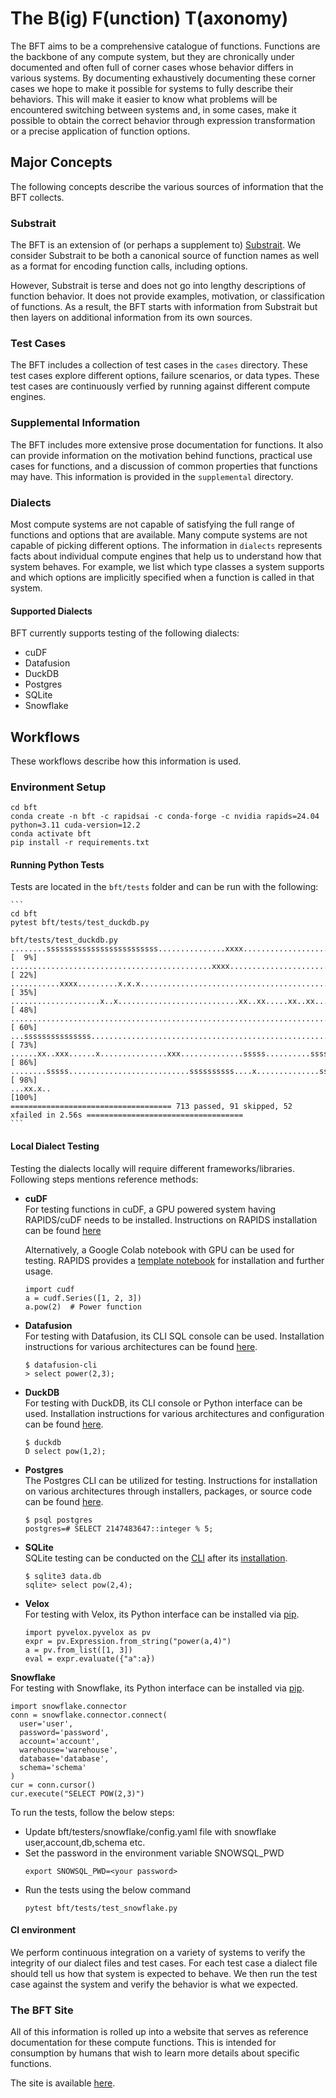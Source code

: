 # The B(ig) F(unction) T(axonomy)

The BFT aims to be a comprehensive catalogue of functions.  Functions are the
backbone of any compute system, but they are chronically under documented and often
full of corner cases whose behavior differs in various systems.  By documenting
exhaustively documenting these corner cases we hope to make it possible for systems
to fully describe their behaviors.  This will make it easier to know what problems
will be encountered switching between systems and, in some cases, make it possible
to obtain the correct behavior through expression transformation or a precise application
of function options.

## Major Concepts

The following concepts describe the various sources of information that the BFT
collects.

### Substrait

The BFT is an extension of (or perhaps a supplement to) [Substrait](https://substrait.io/).
We consider Substrait to be both a canonical source of function names as well as
a format for encoding function calls, including options.

However, Substrait is terse and does not go into lengthy descriptions of function
behavior.  It does not provide examples, motivation, or classification of functions.
As a result, the BFT starts with information from Substrait but then layers on additional
information from its own sources.

### Test Cases

The BFT includes a collection of test cases in the ```cases``` directory.  These
test cases explore different options, failure scenarios, or data types.  These
test cases are continuously verfied by running against different compute engines.

### Supplemental Information

The BFT includes more extensive prose documentation for functions.  It also can provide
information on the motivation behind functions, practical use cases for functions,
and a discussion of common properties that functions may have.  This information
is provided in the ```supplemental``` directory.

### Dialects

Most compute systems are not capable of satisfying the full range of functions and
options that are available.  Many compute systems are not capable of picking different
options.  The information in ```dialects``` represents facts about individual compute
engines that help us to understand how that system behaves.  For example, we list
which type classes a system supports and which options are implicitly specified when
a function is called in that system.

#### Supported Dialects
BFT currently supports testing of the following dialects:
* cuDF
* Datafusion
* DuckDB
* Postgres
* SQLite
* Snowflake

## Workflows

These workflows describe how this information is used.

### Environment Setup
```
cd bft
conda create -n bft -c rapidsai -c conda-forge -c nvidia rapids=24.04 python=3.11 cuda-version=12.2
conda activate bft
pip install -r requirements.txt
```

#### Running Python Tests

Tests are located in the `bft/tests` folder and can be run with the following:

    ```
    cd bft
    pytest bft/tests/test_duckdb.py

    bft/tests/test_duckdb.py ........sssssssssssssssssssssssss...............xxxx.......................xx....... [  9%]
    .............................................xxxx............................................................ [ 22%]
    ...........xxxx.........x.x.x................................................................................ [ 35%]
    ....................x..x...........................xx..xx.....xx..xx.....xx..xx.............................. [ 48%]
    ............................................................................................................. [ 60%]
    ...sssssssssssssss.......................................................................ssssss.............. [ 73%]
    ......xx..xxx......x...............xxx..............sssss..........sssss........xxx.....................x.x.. [ 86%]
    ........sssss...........................ssssssssss....x..............sssss........xxx..ssss.....sssssssssss.. [ 98%]
    ...xx.x..                                                                                                     [100%]
    ==================================== 713 passed, 91 skipped, 52 xfailed in 2.56s ===================================
    ```

#### Local Dialect Testing
Testing the dialects locally will require different frameworks/libraries. Following steps
mentions reference methods:
- **cuDF**  
   For testing functions in cuDF, a GPU powered system having RAPIDS/cuDF needs to be installed.
   Instructions on RAPIDS installation can be found [here](https://docs.rapids.ai/install)

   Alternatively, a Google Colab notebook with GPU can be used for testing. RAPIDS provides 
   a [template notebook](https://colab.research.google.com/drive/13sspqiEZwso4NYTbsflpPyNFaVAAxUgr) for installation and further usage. 

   ```
   import cudf
   a = cudf.Series([1, 2, 3])
   a.pow(2)  # Power function
   ```

- **Datafusion**  
   For testing with Datafusion, its CLI SQL console can be used. Installation instructions for various architectures can be found [here](https://arrow.apache.org/datafusion/user-guide/cli.html).
  ```
  $ datafusion-cli
  > select power(2,3);
  ```
- **DuckDB**  
  For testing with DuckDB, its CLI console or Python interface can be used. Installation instructions for various architectures and configuration can be found [here](https://duckdb.org/docs/installation/).
  ```
  $ duckdb
  D select pow(1,2);
  ```
- **Postgres**  
  The Postgres CLI can be utilized for testing. Instructions for installation on various architectures through installers, packages, or source code can be found [here](https://www.postgresql.org/download/).
  ```
  $ psql postgres
  postgres=# SELECT 2147483647::integer % 5;
  ```
- **SQLite**  
  SQLite testing can be conducted on the [CLI](https://sqlite.org/cli.html) after its [installation](https://www.sqlite.org/download.html).
  ```
  $ sqlite3 data.db
  sqlite> select pow(2,4);
  ```
- **Velox**  
 For testing with Velox, its Python interface can be installed via [pip](https://pypi.org/project/pyvelox/).
  ```
  import pyvelox.pyvelox as pv
  expr = pv.Expression.from_string("power(a,4)")
  a = pv.from_list([1, 3])
  eval = expr.evaluate({"a":a})
  ```

**Snowflake**  
  For testing with Snowflake, its Python interface can be installed via [pip](https://pypi.org/project/snowflake-connector-python/).
  ```
  import snowflake.connector
  conn = snowflake.connector.connect(
    user='user',
    password='password',
    account='account',
    warehouse='warehouse',
    database='database',
    schema='schema'
  )
  cur = conn.cursor()
  cur.execute("SELECT POW(2,3)")
  ```
  To run the tests, follow the below steps:
  - Update bft/testers/snowflake/config.yaml file with snowflake user,account,db,schema etc. 
  - Set the password in the environment variable SNOWSQL_PWD
    ```
    export SNOWSQL_PWD=<your password> 
    ```
  - Run the tests using the below command
    ```
    pytest bft/tests/test_snowflake.py
    ```


#### CI environment
We perform continuous integration on a variety of systems to verify the integrity
of our dialect files and test cases.  For each test case a dialect file should
tell us how that system is expected to behave.  We then run the test case
against the system and verify the behavior is what we expected.

### The BFT Site

All of this information is rolled up into a website that serves as reference
documentation for these compute functions.  This is intended for consumption by
humans that wish to learn more details about specific functions.

The site is available [here](https://substrait-io.github.io/bft/).
